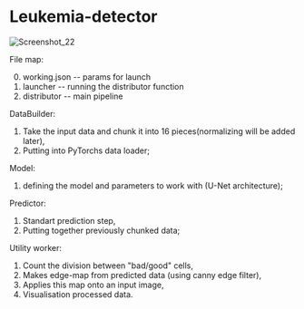 # Leukemia-detector

![Screenshot_22](https://user-images.githubusercontent.com/71597038/120902457-3c35c080-c649-11eb-985e-4d6b1b7d3cac.png)

File map:

0. working.json -- params for launch 
1. launcher -- running the distributor function
2. distributor -- main pipeline

DataBuilder:
1. Take the input data and chunk it into 16 pieces(normalizing will be added later),
2. Putting into PyTorchs data loader;

Model:
1. defining the model and parameters to work with (U-Net architecture);

Predictor:
1. Standart prediction step,
2. Putting together previously chunked data;

Utility worker:
1. Count the division between "bad/good" cells,
2. Makes edge-map from predicted data (using canny edge filter),
3. Applies this map onto an input image,
4. Visualisation processed data.
